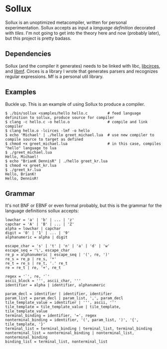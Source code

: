 # Sollux
Sollux is an unoptimized metacompiler, written for personal experimentation.
Sollux accepts as input a *language definition* decorated with *tiles*.
I'm not going to get into the theory here and now (probably later), 
but this project is pretty badass. 

## Dependencies
Sollux (and the compiler it generates) needs to be linked with libc, [libcirces](https://github.com/gittyhubacc/circes), and [libmf](https://github.com/gittyhubacc/mf).
Circes is a library I wrote that generates parsers and recognizes regular expressions. Mf is a personal util library.

## Examples
Buckle up. This is an example of using Sollux to produce a compiler.
```
$ ./bin/sollux <samples/hello hello.c         # feed language definition to sollux, produce source for compiler
$ clang -c hello.c -o hello.o                 # compile and link compiler
$ clang hello.o -lcirces -lmf -o hello
$ echo 'Michael' | ./hello greet_michael.lua  # use new compiler to compile source to target as defined
$ chmod +x greet_michael.lua                  # in this case, compiles "hello" language to lua
$ ./greet_michael.lua
Hello, Michael!
$ echo "BrianK DennisR" | ./hello greet_kr.lua
$ chmod +x greet_kr.lua
$ ./greet_kr.lua
Hello, BrianK!
Hello, DennisR!
```

## Grammar
It's not BNF or EBNF or even formal probably, 
but this is the grammar for the language definitions
sollux accepts:
```
lowchar = 'a' | 'b' | ... | 'z'
capchar = 'A' | 'B' | ... | 'Z'
alpha = lowchar | capchar
digit = '0' | '1' | ... | '9'
alphanumeric = alpha | digit

escape_char = 's' | 't' | 'n' | 'a' | 'd' | 'w'
escape_seq = '\', escape_char
re_p = alphanumeric | escape_seq | '(', re, ')'
re_s = re_p | re_s, '*'
re_t = re_s | re_t, '.' re_t
re = re_t | re, '+', re_t

regex = '`', re, '`'
ascii_block = ''', ascii_char, '''
identifier = alpha | identifier, alphanumeric

param_decl = identifier | identifier, identifier
param_list = param_decl | param_list, ',', param_decl
tile_template_value = identifier | ''', ascii, '''
tile_template = tile_template_value | tile_template, tile_template_value
terminal_binding = identifier, '=', regex
nonterminal_binding = identifier, '(', param_list, ')', '{', tile_template, '}'
terminal_list = terminal_binding | terminal_list, terminal_binding
nonterminal_list = nonterminal_binding | nonterminal_list, nonterminal_binding
binding_list = terminal_list, nonterminal_list
```
